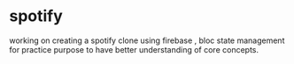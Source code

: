 
# spotify
working on creating a spotify clone using firebase , bloc state management for practice purpose to have better understanding of core concepts.
